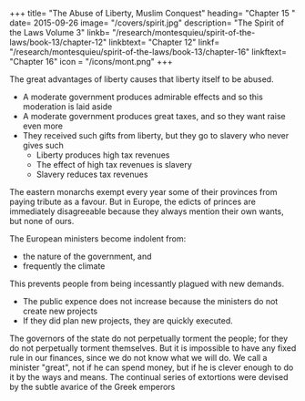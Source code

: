 +++
title= "The Abuse of Liberty, Muslim Conquest"
heading= "Chapter 15 "
date= 2015-09-26
image= "/covers/spirit.jpg"
description= "The Spirit of the Laws Volume 3"
linkb= "/research/montesquieu/spirit-of-the-laws/book-13/chapter-12"
linkbtext= "Chapter 12"
linkf= "/research/montesquieu/spirit-of-the-laws/book-13/chapter-16"
linkftext= "Chapter 16"
icon = "/icons/mont.png"
+++


The great advantages of liberty causes that liberty itself to be abused.
- A moderate government produces admirable effects and so this moderation is laid aside
- A moderate government produces great taxes, and so they want raise even more
- They received such gifts from liberty, but they go to slavery who never gives such
  - Liberty produces high tax revenues
  - The effect of high tax revenues is slavery
  - Slavery reduces tax revenues

The eastern monarchs exempt every year some of their provinces from paying tribute as a favour. But in Europe, the edicts of princes are immediately disagreeable because they always mention their own wants, but none of ours.

The European ministers become indolent from:
- the nature of the government, and
- frequently the climate

This prevents people from being incessantly plagued with new demands. 
- The public expence does not increase because the ministers do not create new projects
- If they did plan new projects, they are quickly executed. 

The governors of the state do not perpetually torment the people; for they do not perpetually torment themselves. But it is impossible to have any fixed rule in our finances, since we do not know what we will do. We call a minister "great", not if he can spend money, but if he is clever enough to do it by the ways and means. The continual series of extortions were devised by the subtle avarice of the Greek emperors


